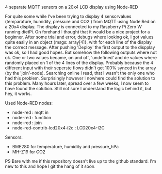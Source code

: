4 separate MQTT sensors on a 20x4 LCD display using Node-RED 

For quite some while I've been trying to display 4 sensorvalues (temparature, humidity, pressure and CO2 ) from MQTT using Node Red on a 20x4 display. 
The display is connected to my Raspberry Pi Zero W running dietPi. 
On forehand I thought that it would be a nice project for a beginner. 
After some trial and error, debugs where looking ok, I got values quite easily in an object {msgs: array[4]}, with for each line of the display the correct message. After pushing 'Deploy' the first output to the dispplay was ok, so I had good hopes. But somehow the following outputs where not ok. One or two values became, on and off, 'undefined' and de values where randomly placed on 1 of the 4 lines of the display. Probably because the 4 different input with theír seperste flows didn't get 100% synced in the array (by the 'join'-node).
Searching online I read, that I wasn't the only one who had this problem. Surprisingly however I nowhere could find the solution to this problem.
Many hours later, spread over a few weeks, I now seem to have found the solution. Still not sure I understand the logic behind it, but hey, it works.

Used Node-RED nodes:
- node-red : mqtt in
- node-red : function
- node-red : join
- node-red-contrib-lcd20x4-i2c : LCD20x4-I2C

Sensors:
- BME280 for temperature, humidity and pressure_hPa
- MH-Z19 for CO2

PS
Bare with me if this repository doesn't live up to the github standard. I'm new to this and hope I git the hang of it soon. 
